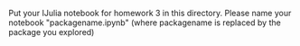 Put your IJulia notebook for homework 3 in this directory.  Please name your notebook "packagename.ipynb" (where packagename is replaced by the package you explored)
